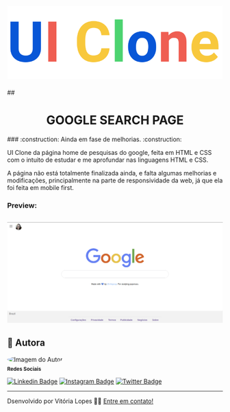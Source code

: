 <h2 align="center" >
    <img alt="UI Clone Logo" src="/assets/logo-uiclone.svg" />
</h2>
## <h1 align="center"> GOOGLE SEARCH PAGE </h1>
### :construction: Ainda em fase de melhorias. :construction:

UI Clone da página home de pesquisas do google, feita em HTML e CSS com o intuito de estudar e me aprofundar nas linguagens HTML e CSS.

A página não está totalmente finalizada ainda, e falta algumas melhorias e modificações, principalmente na parte de responsividade da web, já que ela foi feita em mobile first.

### Preview:

<h2 align="center" >
    <img alt="Google Search Page" src="/assets/screenshot.png" />
</h2>

## :raising_hand: Autora

 <img style="border-radius: 50%;" src="https://avatars2.githubusercontent.com/u/64246018?s=460&u=3d07c48c53255d53e3406037c7f98af14fd98689&v=4" width="100px;" alt="Imagem do Autor"/>
 <br/>
 <sub><b>Redes Sociais</b></sub> 
 <br/>

[![Linkedin Badge](https://img.shields.io/badge/-vilopesp-blue?style=flat-square&logo=Linkedin&logoColor=white&link=https://www.linkedin.com/in/vilopesp/)](https://www.linkedin.com/in/grioos/) 
[![Instagram Badge](https://img.shields.io/badge/-@_vilopesp_-blue?style=flat-square&logo=Instagram&logoColor=white&link=https://www.instagram.com/_vilopesp/)](https://www.instagram.com/grioos_/)
[![Twitter Badge](https://img.shields.io/twitter/follow/_vilopesp?style=social)](https://twitter.com/_vilopesp)

---

Dsenvolvido por Vitória Lopes 👋🏻 [Entre em contato!](https://www.linkedin.com/in/vilopesp/)

